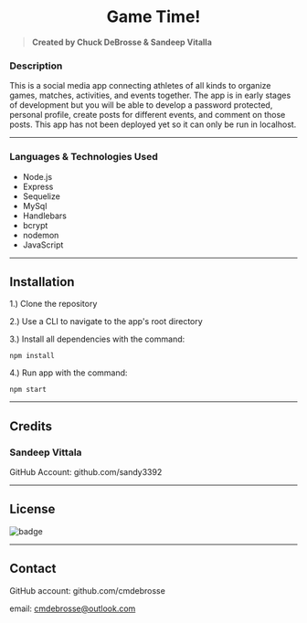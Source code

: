   <h1 align="center">Game Time!</h1>

> **Created by Chuck DeBrosse & Sandeep Vitalla**

### Description

This is a social media app connecting athletes of all kinds to organize games, matches, activities, and events together. The app is in early stages of development but you will be able to develop a password protected, personal profile, create posts for different events, and comment on those posts. This app has not been deployed yet so it can only be run in localhost.

---

### Languages & Technologies Used

- Node.js
- Express
- Sequelize
- MySql
- Handlebars
- bcrypt
- nodemon
- JavaScript

---

## Installation

1.) Clone the repository

2.) Use a CLI to navigate to the app's root directory

3.) Install all dependencies with the command:

`npm install`

4.) Run app with the command:

`npm start`

---

## Credits

### Sandeep Vittala

GitHub Account: github.com/sandy3392

---

## License

![badge](https://img.shields.io/badge/MIT-license-blue)

---

## Contact

GitHub account: github.com/cmdebrosse

email: cmdebrosse@outlook.com

